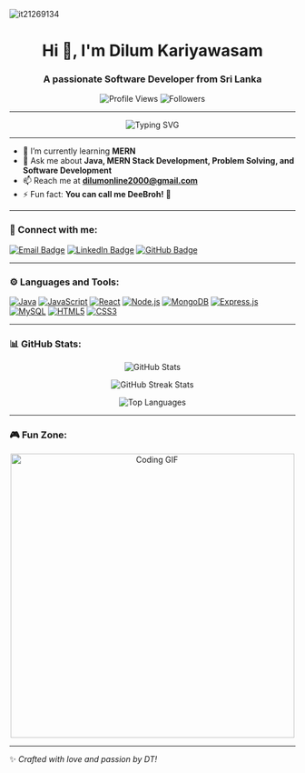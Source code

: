 <p align="left"> <img src="https://komarev.com/ghpvc/?username=it21269134&label=Profile%20views&color=0e75b6&style=flat" alt="it21269134" /> </p>


<h1 align="center">Hi 👋, I'm Dilum Kariyawasam</h1>
<h3 align="center">A passionate Software Developer from Sri Lanka</h3>

<p align="center"> 
  <img src="https://komarev.com/ghpvc/?username=dilumonline2000&label=Profile%20views&color=0e75b6&style=flat" alt="Profile Views" />
  <img src="https://img.shields.io/github/followers/dilumonline2000?label=Followers&style=social" alt="Followers" />
</p>

---

<p align="center">
  <img src="https://readme-typing-svg.demolab.com?font=Fira+Code&size=25&pause=1000&color=0E75B6&width=500&lines=Software+Developer+%7C+Problem+Solver;Open+Source+Contributor;Enthusiastic+Java+Learner;Lifelong+Tech+Explorer" alt="Typing SVG" />
</p>

---

- 🌱 I’m currently learning **MERN**  
- 💬 Ask me about **Java, MERN Stack Development, Problem Solving, and Software Development**  
- 📫 Reach me at **dilumonline2000@gmail.com**  
- ⚡ Fun fact: **You can call me DeeBroh!** 🎉  

---

<h3 align="left">🔗 Connect with me:</h3>
<p align="left">
  <a href="mailto:dilumonline2000@gmail.com"><img src="https://img.shields.io/badge/Email-D14836?style=for-the-badge&logo=gmail&logoColor=white" alt="Email Badge"></a>
  <a href="https://linkedin.com/in/dilumkariyawasam" target="_blank"><img src="https://img.shields.io/badge/LinkedIn-0A66C2?style=for-the-badge&logo=linkedin&logoColor=white" alt="LinkedIn Badge"></a>
  <a href="https://github.com/dilumonline2000" target="_blank"><img src="https://img.shields.io/badge/GitHub-171515?style=for-the-badge&logo=github&logoColor=white" alt="GitHub Badge"></a>
</p>

---

<h3 align="left">⚙️ Languages and Tools:</h3>
<p align="left">
  <a href="https://www.java.com" target="_blank"><img src="https://img.shields.io/badge/Java-ED8B00?style=for-the-badge&logo=java&logoColor=white" alt="Java"></a>
  <a href="https://developer.mozilla.org/en-US/docs/Web/JavaScript" target="_blank"><img src="https://img.shields.io/badge/JavaScript-F7DF1E?style=for-the-badge&logo=javascript&logoColor=black" alt="JavaScript"></a>
  <a href="https://reactjs.org/" target="_blank"><img src="https://img.shields.io/badge/React-61DAFB?style=for-the-badge&logo=react&logoColor=black" alt="React"></a>
  <a href="https://nodejs.org" target="_blank"><img src="https://img.shields.io/badge/Node.js-339933?style=for-the-badge&logo=node.js&logoColor=white" alt="Node.js"></a>
  <a href="https://www.mongodb.com/" target="_blank"><img src="https://img.shields.io/badge/MongoDB-4EA94B?style=for-the-badge&logo=mongodb&logoColor=white" alt="MongoDB"></a>
  <a href="https://expressjs.com/" target="_blank"><img src="https://img.shields.io/badge/Express.js-404D59?style=for-the-badge&logo=express&logoColor=white" alt="Express.js"></a>
  <a href="https://www.mysql.com/" target="_blank"><img src="https://img.shields.io/badge/MySQL-005C84?style=for-the-badge&logo=mysql&logoColor=white" alt="MySQL"></a>
  <a href="https://www.w3.org/html/" target="_blank"><img src="https://img.shields.io/badge/HTML5-E34F26?style=for-the-badge&logo=html5&logoColor=white" alt="HTML5"></a>
  <a href="https://www.w3schools.com/css/" target="_blank"><img src="https://img.shields.io/badge/CSS3-1572B6?style=for-the-badge&logo=css3&logoColor=white" alt="CSS3"></a>
</p>

---

<h3 align="left">📊 GitHub Stats:</h3>
<p align="center">
  <img src="https://github-readme-stats.vercel.app/api?username=dilumonline2000&show_icons=true&theme=radical" alt="GitHub Stats">
</p>
<p align="center">
  <img src="https://github-readme-streak-stats.herokuapp.com/?user=dilumonline2000&theme=radical" alt="GitHub Streak Stats">
</p>
<p align="center">
  <img src="https://github-readme-stats.vercel.app/api/top-langs/?username=dilumonline2000&layout=compact&theme=radical" alt="Top Languages">
</p>

---

<h3 align="left">🎮 Fun Zone:</h3>
<p align="center">
  <img src="https://media.giphy.com/media/qgQUggAC3Pfv687qPC/giphy.gif" alt="Coding GIF" width="500" />
</p>

---

✨ *Crafted with love and passion by DT!*
